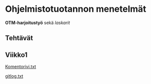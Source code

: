 # Ohjelmistotuotannon menetelmät

**OTM-harjoitustyö** sekä *laskarit*

## Tehtävät

## Viikko1

[Komentorivi.txt](https://github.com/heniko/otm-harjoitustyo/blob/master/laskarit/viikko1/komentorivi.txt)

[gitlog.txt](https://github.com/heniko/otm-harjoitustyo/blob/master/laskarit/viikko1/gitlog.txt)
